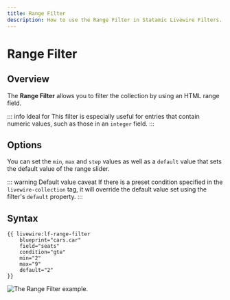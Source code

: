 ```yaml
---
title: Range Filter
description: How to use the Range Filter in Statamic Livewire Filters.
---
```


# Range Filter

## Overview

The **Range Filter** allows you to filter the collection by using an HTML range field.

::: info Ideal for
This filter is especially useful for entries that contain numeric values, such as those in an `integer` field.
:::

## Options

You can set the `min`, `max` and `step` values as well as a `default` value that sets the default value of the range slider.

::: warning Default value caveat
If there is a preset condition specified in the `livewire-collection` tag, it will override the default value set using the filter's `default` property.
:::

## Syntax

```antlers
{{ livewire:lf-range-filter
    blueprint="cars.car"
    field="seats"
    condition="gte"
    min="2"
    max="9"
    default="2"
}}
``` 

<Image src="/demo/rangefilter.webp" alt="The Range Filter example." />